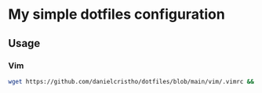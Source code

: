 # My simple dotfiles configuration
## Usage
### Vim

```bash
wget https://github.com/danielcristho/dotfiles/blob/main/vim/.vimrc && source .vimrc
```
